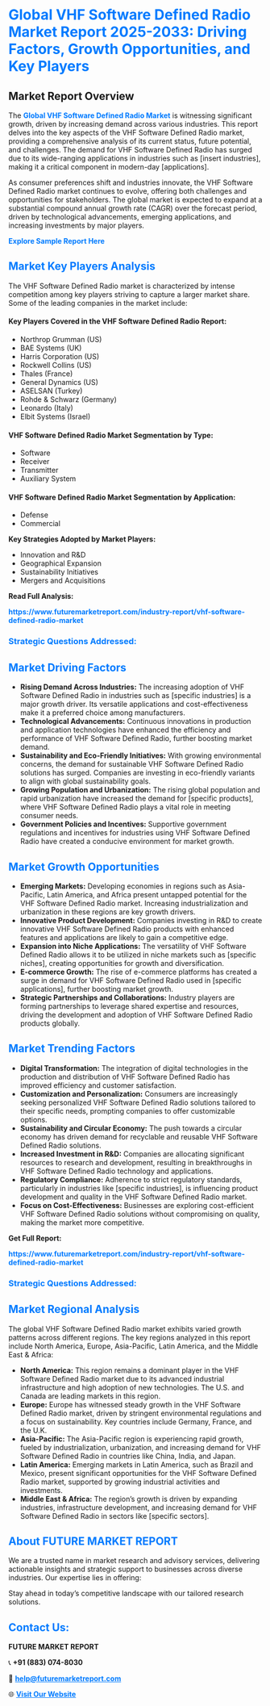 <h1 style="color: #007BFF;">Global VHF Software Defined Radio Market Report 2025-2033: Driving Factors, Growth Opportunities, and Key Players</h1>

<section id="overview">
<h2>Market Report Overview</h2>
<p>The <a href="https://www.futuremarketreport.com/industry-report/vhf-software-defined-radio-market" style="color: #007BFF; text-decoration: none;"><strong>Global VHF Software Defined Radio Market</strong></a> is witnessing significant growth, driven by increasing demand across various industries. This report delves into the key aspects of the VHF Software Defined Radio market, providing a comprehensive analysis of its current status, future potential, and challenges. The demand for VHF Software Defined Radio has surged due to its wide-ranging applications in industries such as [insert industries], making it a critical component in modern-day [applications].</p>
<p>As consumer preferences shift and industries innovate, the VHF Software Defined Radio market continues to evolve, offering both challenges and opportunities for stakeholders. The global market is expected to expand at a substantial compound annual growth rate (CAGR) over the forecast period, driven by technological advancements, emerging applications, and increasing investments by major players.</p>
</section>

<section id="overview">
<p><a href="https://www.futuremarketreport.com/request-sample/reportId=53640" style="color: #007BFF; text-decoration: none;"><strong>Explore Sample Report Here</strong></a></p>
</section>

<section id="key-players">
<h2 style="color: #007BFF;">Market Key Players Analysis</h2>
<p>The VHF Software Defined Radio market is characterized by intense competition among key players striving to capture a larger market share. Some of the leading companies in the market include:</p>
<h4>Key Players Covered in the VHF Software Defined Radio Report:</h4>
<ul><li>Northrop Grumman (US)</li><li>BAE Systems (UK)</li><li>Harris Corporation (US)</li><li>Rockwell Collins (US)</li><li>Thales (France)</li><li>General Dynamics (US)</li><li>ASELSAN (Turkey)</li><li>Rohde &amp; Schwarz (Germany)</li><li>Leonardo (Italy)</li><li>Elbit Systems (Israel)</li></ul>
<h4>VHF Software Defined Radio Market Segmentation by Type:</h4>
<ul><li>Software</li><li>Receiver</li><li>Transmitter</li><li>Auxiliary System</li></ul>

<h4>VHF Software Defined Radio Market Segmentation by Application:</h4>
<ul><li>Defense</li><li>Commercial</li></ul>
<p><strong>Key Strategies Adopted by Market Players:</strong></p>
<ul>
<li>Innovation and R&D</li>
<li>Geographical Expansion</li>
<li>Sustainability Initiatives</li>
<li>Mergers and Acquisitions</li>
</ul>
</section>

<section>
<p><strong>Read Full Analysis: </strong></p><a href="https://www.futuremarketreport.com/industry-report/vhf-software-defined-radio-market" style="color: #007BFF; text-decoration: none;"><strong>https://www.futuremarketreport.com/industry-report/vhf-software-defined-radio-market</strong></a>
<h3 style="color: #007BFF;">Strategic Questions Addressed:</h3>
</section>

<section id="driving-factors">
<h2 style="color: #007BFF;">Market Driving Factors</h2>
<ul>
<li><strong>Rising Demand Across Industries:</strong> The increasing adoption of VHF Software Defined Radio in industries such as [specific industries] is a major growth driver. Its versatile applications and cost-effectiveness make it a preferred choice among manufacturers.</li>
<li><strong>Technological Advancements:</strong> Continuous innovations in production and application technologies have enhanced the efficiency and performance of VHF Software Defined Radio, further boosting market demand.</li>
<li><strong>Sustainability and Eco-Friendly Initiatives:</strong> With growing environmental concerns, the demand for sustainable VHF Software Defined Radio solutions has surged. Companies are investing in eco-friendly variants to align with global sustainability goals.</li>
<li><strong>Growing Population and Urbanization:</strong> The rising global population and rapid urbanization have increased the demand for [specific products], where VHF Software Defined Radio plays a vital role in meeting consumer needs.</li>
<li><strong>Government Policies and Incentives:</strong> Supportive government regulations and incentives for industries using VHF Software Defined Radio have created a conducive environment for market growth.</li>
</ul>
</section>

<section id="growth-opportunities">
<h2 style="color: #007BFF;">Market Growth Opportunities</h2>
<ul>
<li><strong>Emerging Markets:</strong> Developing economies in regions such as Asia-Pacific, Latin America, and Africa present untapped potential for the VHF Software Defined Radio market. Increasing industrialization and urbanization in these regions are key growth drivers.</li>
<li><strong>Innovative Product Development:</strong> Companies investing in R&D to create innovative VHF Software Defined Radio products with enhanced features and applications are likely to gain a competitive edge.</li>
<li><strong>Expansion into Niche Applications:</strong> The versatility of VHF Software Defined Radio allows it to be utilized in niche markets such as [specific niches], creating opportunities for growth and diversification.</li>
<li><strong>E-commerce Growth:</strong> The rise of e-commerce platforms has created a surge in demand for VHF Software Defined Radio used in [specific applications], further boosting market growth.</li>
<li><strong>Strategic Partnerships and Collaborations:</strong> Industry players are forming partnerships to leverage shared expertise and resources, driving the development and adoption of VHF Software Defined Radio products globally.</li>
</ul>
</section>

<section id="trending-factors">
<h2 style="color: #007BFF;">Market Trending Factors</h2>
<ul>
<li><strong>Digital Transformation:</strong> The integration of digital technologies in the production and distribution of VHF Software Defined Radio has improved efficiency and customer satisfaction.</li>
<li><strong>Customization and Personalization:</strong> Consumers are increasingly seeking personalized VHF Software Defined Radio solutions tailored to their specific needs, prompting companies to offer customizable options.</li>
<li><strong>Sustainability and Circular Economy:</strong> The push towards a circular economy has driven demand for recyclable and reusable VHF Software Defined Radio solutions.</li>
<li><strong>Increased Investment in R&D:</strong> Companies are allocating significant resources to research and development, resulting in breakthroughs in VHF Software Defined Radio technology and applications.</li>
<li><strong>Regulatory Compliance:</strong> Adherence to strict regulatory standards, particularly in industries like [specific industries], is influencing product development and quality in the VHF Software Defined Radio market.</li>
<li><strong>Focus on Cost-Effectiveness:</strong> Businesses are exploring cost-efficient VHF Software Defined Radio solutions without compromising on quality, making the market more competitive.</li>
</ul>
</section>

<section>
<p><strong>Get Full Report: </strong></p><a href="https://www.futuremarketreport.com/industry-report/vhf-software-defined-radio-market" style="color: #007BFF; text-decoration: none;"><strong>https://www.futuremarketreport.com/industry-report/vhf-software-defined-radio-market</strong></a>
<h3 style="color: #007BFF;">Strategic Questions Addressed:</h3>
</section>


<section id="regional-analysis">
<h2 style="color: #007BFF;">Market Regional Analysis</h2>
<p>The global VHF Software Defined Radio market exhibits varied growth patterns across different regions. The key regions analyzed in this report include North America, Europe, Asia-Pacific, Latin America, and the Middle East & Africa:</p>
<ul>
<li><strong>North America:</strong> This region remains a dominant player in the VHF Software Defined Radio market due to its advanced industrial infrastructure and high adoption of new technologies. The U.S. and Canada are leading markets in this region.</li>
<li><strong>Europe:</strong> Europe has witnessed steady growth in the VHF Software Defined Radio market, driven by stringent environmental regulations and a focus on sustainability. Key countries include Germany, France, and the U.K.</li>
<li><strong>Asia-Pacific:</strong> The Asia-Pacific region is experiencing rapid growth, fueled by industrialization, urbanization, and increasing demand for VHF Software Defined Radio in countries like China, India, and Japan.</li>
<li><strong>Latin America:</strong> Emerging markets in Latin America, such as Brazil and Mexico, present significant opportunities for the VHF Software Defined Radio market, supported by growing industrial activities and investments.</li>
<li><strong>Middle East & Africa:</strong> The region’s growth is driven by expanding industries, infrastructure development, and increasing demand for VHF Software Defined Radio in sectors like [specific sectors].</li>
</ul>
</section>

<footer>
<h2 style="color: #007BFF;">About FUTURE MARKET REPORT</h2>
<p>We are a trusted name in market research and advisory services, delivering actionable insights and strategic support to businesses across diverse industries. Our expertise lies in offering:</p>

<p>Stay ahead in today’s competitive landscape with our tailored research solutions.</p>

<h2 style="color: #007BFF;">Contact Us:</h2>
<p><strong>FUTURE MARKET REPORT</strong></p>
<p>📞 <strong>+91 (883) 074-8030</strong></p>
<p>📧 <strong><a href="mailto:help@futuremarketreport.com" style="color: #007BFF;">help@futuremarketreport.com</a></strong></p>
<p>🌐 <strong><a href="https://www.futuremarketreport.com/" style="color: #007BFF;">Visit Our Website</a></strong></p>
</footer>